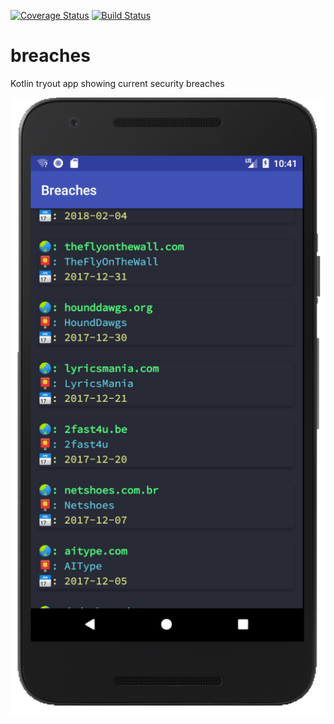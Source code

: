 [![Coverage Status](https://coveralls.io/repos/github/mltbnz/breaches/badge.svg?branch=master)](https://coveralls.io/github/mltbnz/breaches?branch=master)
[![Build Status](https://travis-ci.org/mltbnz/breaches.svg?branch=master)](https://travis-ci.org/mltbnz/breaches)

# breaches
Kotlin tryout app showing current security breaches 

![Screenshot of the Breaches App](https://github.com/mltbnz/breaches/blob/master/screen.png)

